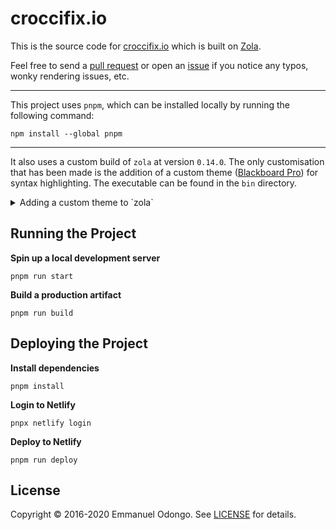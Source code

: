 # croccifix.io

This is the source code for [croccifix.io][1] which is built on [Zola][2].

Feel free to send a [pull request][3] or open an [issue][4] if you notice any typos, wonky rendering issues, etc.

---

This project uses `pnpm`, which can be installed locally by running the following command:

```
npm install --global pnpm
```

---

It also uses a custom build of `zola` at version `0.14.0`. The only customisation that has been made is the addition of a custom theme ([Blackboard Pro](https://github.com/Croccifixio/blackboard-pro)) for syntax highlighting. The executable can be found in the `bin` directory.

<details>

<summary>Adding a custom theme to `zola`</summary>

The following steps are sourced from the [`zola` contributing guide](https://github.com/getzola/zola/blob/master/CONTRIBUTING.md#adding-a-theme).

1. Build the tool that generates the theme dump
   ```bash
   cd components/config
   cargo build --example generate_sublime
   ```
2. Copy your `.tmTheme` file into the `zola/sublime/theme` directory
3. Generate the `all.themedump` file
   ```bash
   cd -
   ./target/debug/examples/generate_sublime themepack sublime/themes/ sublime/themes/all.themedump
   ```
4. Build `zola`
   ```bash
   cargo build --release
   ```

</details>

## Running the Project

**Spin up a local development server**

```
pnpm run start
```

**Build a production artifact**

```
pnpm run build
```

## Deploying the Project

**Install dependencies**

```
pnpm install
```

**Login to Netlify**

```
pnpx netlify login
```

**Deploy to Netlify**

```
pnpm run deploy
```

## License

Copyright &copy; 2016-2020 Emmanuel Odongo. See [LICENSE][5] for details.

[1]: https://croccifix.io
[2]: https://www.getzola.org/
[3]: https://github.com/Croccifixio/blog/pull/new/main
[4]: https://github.com/Croccifixio/blog/issues/new
[5]: https://github.com/Croccifixio/blog/blob/main/LICENSE
